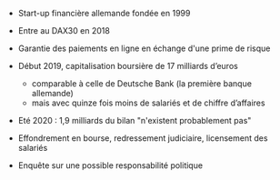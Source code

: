 - Start-up financière allemande fondée en 1999
- Entre au DAX30 en 2018
- Garantie des paiements en ligne en échange d'une prime de risque

- Début 2019, capitalisation boursière de 17 milliards d’euros
	- comparable à celle de Deutsche Bank (la première banque allemande)
	- mais avec quinze fois moins de salariés et de chiffre d’affaires

- Eté 2020 : 1,9 milliards du bilan "n'existent probablement pas"
- Effondrement en bourse, redressement judiciaire, licensement des salariés

- Enquête sur une possible responsabilité politique